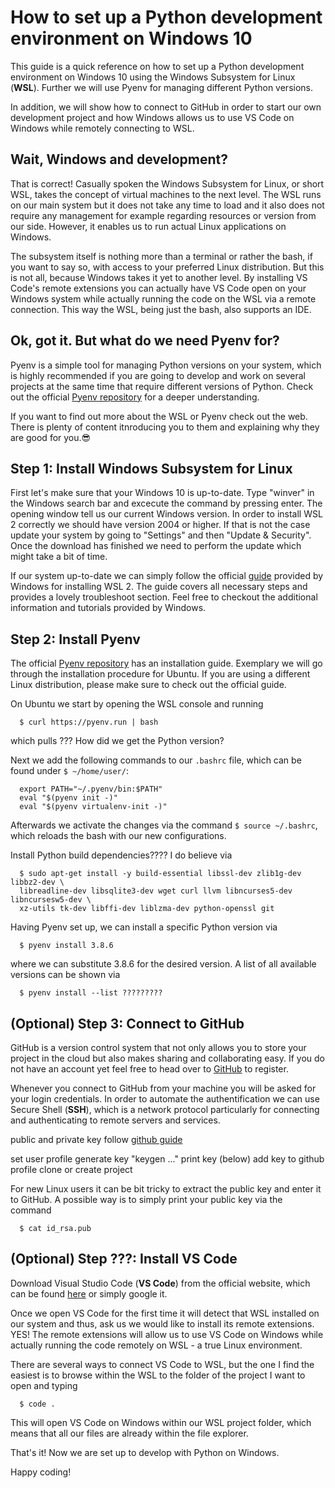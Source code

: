 # How to set up a Python development environment on Windows 10

This guide is a quick reference on how to set up a Python development environment on Windows 10 using the Windows Subsystem for Linux (**WSL**).
Further we will use Pyenv for managing different Python versions.

In addition, we will show how to connect to GitHub in order to start our own development project and how Windows allows us to use VS Code on Windows while remotely connecting to WSL.

## Wait, Windows and development?

That is correct!
Casually spoken the Windows Subsystem for Linux, or short WSL, takes the concept of virtual machines to the next level.
The WSL runs on our main system but it does not take any time to load and it also does not require any management for example regarding resources or version from our side.
However, it enables us to run actual Linux applications on Windows.

The subsystem itself is nothing more than a terminal or rather the bash, if you want to say so, with access to your preferred Linux distribution.
But this is not all, because Windows takes it yet to another level.
By installing VS Code's remote extensions you can actually have VS Code open on your Windows system while actually running the code on the WSL via a remote connection.
This way the WSL, being just the bash, also supports an IDE.

## Ok, got it. But what do we need Pyenv for?

Pyenv is a simple tool for managing Python versions on your system, which is highly recommended if you are going to develop and work on several projects at the same time that require different versions of Python.
Check out the official [Pyenv repository](https://github.com/pyenv/pyenv) for a deeper understanding.

If you want to find out more about the WSL or Pyenv check out the web.
There is plenty of content itnroducing you to them and explaining why they are good for you.😎

## Step 1: Install Windows Subsystem for Linux

First let's make sure that your Windows 10 is up-to-date. Type "winver" in the Windows search bar and excecute the command by pressing enter. The opening window tell us our current Windows version. In order to install WSL 2 correctly we should have version 2004 or higher. If that is not the case update your system by going to "Settings" and then "Update & Security". Once the download has finished we need to perform the update which might take a bit of time.

If our system up-to-date we can simply follow the official [guide](https://docs.microsoft.com/en-us/windows/wsl/install-win10) provided by Windows for installing WSL 2. The guide covers all necessary steps and provides a lovely troubleshoot section. Feel free to checkout the additional information and tutorials provided by Windows.

## Step 2: Install Pyenv

The official [Pyenv repository](https://github.com/pyenv/pyenv) has an installation guide.
Exemplary we will go through the installation procedure for Ubuntu.
If you are using a different Linux distribution, please make sure to check out the official guide.

On Ubuntu we start by opening the WSL console and running
```
  $ curl https://pyenv.run | bash
```
which pulls ??? How did we get the Python version?

Next we add the following commands to our `.bashrc` file, which can be found under `$ ~/home/user/`:
```
  export PATH="~/.pyenv/bin:$PATH"
  eval "$(pyenv init -)"
  eval "$(pyenv virtualenv-init -)"
```
Afterwards we activate the changes via the command `$ source ~/.bashrc`, which reloads the bash with our new configurations.

Install Python build dependencies????
I do believe via
```
  $ sudo apt-get install -y build-essential libssl-dev zlib1g-dev libbz2-dev \
  libreadline-dev libsqlite3-dev wget curl llvm libncurses5-dev libncursesw5-dev \
  xz-utils tk-dev libffi-dev liblzma-dev python-openssl git
```

Having Pyenv set up, we can install a specific Python version via
```
  $ pyenv install 3.8.6
```
where we can substitute 3.8.6 for the desired version.
A list of all available versions can be shown via
```
  $ pyenv install --list ?????????
```

## (Optional) Step 3: Connect to GitHub

GitHub is a version control system that not only allows you to store your project in the cloud but also makes sharing and collaborating easy.
If you do not have an account yet feel free to head over to [GitHub](https://github.com/) to register.

Whenever you connect to GitHub from your machine you will be asked for your login credentials.
In order to automate the authentification we can use Secure Shell (**SSH**), which is a network protocol particularly for connecting and authenticating to remote servers and services.

public and private key
follow [github guide](https://docs.github.com/en/free-pro-team@latest/github/authenticating-to-github/connecting-to-github-with-ssh)

set user profile
generate key "keygen ..."
print key (below)
add key to github profile
clone or create project

For new Linux users it can be bit tricky to extract the public key and enter it to GitHub.
A possible way is to simply print your public key via the command
```
  $ cat id_rsa.pub
```

## (Optional) Step ???: Install VS Code

Download Visual Studio Code (**VS Code**) from the official website, which can be found [here](https://code.visualstudio.com/) or simply google it.

Once we open VS Code for the first time it will detect that WSL installed on our system and thus, ask us we would like to install its remote extensions.
YES!
The remote extensions will allow us to use VS Code on Windows while actually running the code remotely on WSL - a true Linux environment.

There are several ways to connect VS Code to WSL, but the one I find the easiest is to browse within the WSL to the folder of the project I want to open and typing
```
  $ code .
 ```
This will open VS Code on Windows within our WSL project folder, which means that all our files are already within the file explorer.

That's it!
Now we are set up to develop with Python on Windows.

Happy coding!
